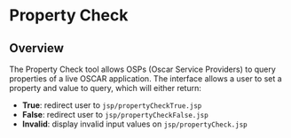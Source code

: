 # Property Check
## Overview
The Property Check tool allows OSPs (Oscar Service Providers) to query properties of a live OSCAR application. The interface allows a user to set a property and value to query, which will either return:
+ **True**: redirect user to `jsp/propertyCheckTrue.jsp`
+ **False**: redirect user to `jsp/propertyCheckFalse.jsp`
+ **Invalid**: display invalid input values on `jsp/propertyCheck.jsp`
